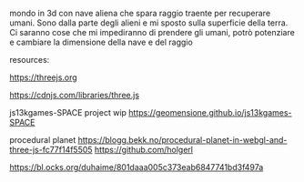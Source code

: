 mondo in 3d con nave aliena che spara raggio traente per recuperare umani. Sono dalla parte degli alieni e mi sposto sulla superficie della terra. Ci saranno cose che mi impediranno di prendere gli umani, potrò potenziare e cambiare la dimensione della nave e del raggio

resources:

https://threejs.org

https://cdnjs.com/libraries/three.js

js13kgames-SPACE project wip https://geomensione.github.io/js13kgames-SPACE

procedural planet https://blogg.bekk.no/procedural-planet-in-webgl-and-three-js-fc77f14f5505 https://github.com/holgerl

https://bl.ocks.org/duhaime/801daaa005c373eab6847741bd3f497a
